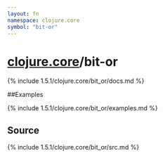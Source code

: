 ```yaml
---
layout: fn
namespace: clojure.core
symbol: "bit-or"
---
```


# [clojure.core](../)/bit-or

{% include 1.5.1/clojure.core/bit_or/docs.md %}

##Examples

{% include 1.5.1/clojure.core/bit_or/examples.md %}
## Source
{% include 1.5.1/clojure.core/bit_or/src.md %}

